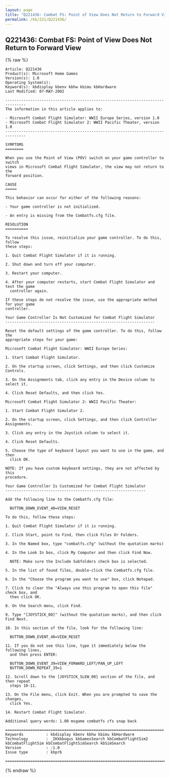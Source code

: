 ```yaml
---
layout: page
title: "Q221436: Combat FS: Point of View Does Not Return to Forward View"
permalink: /kb/221/Q221436/
---
```


## Q221436: Combat FS: Point of View Does Not Return to Forward View

{% raw %}

	Article: Q221436
	Product(s): Microsoft Home Games
	Version(s): 1.0
	Operating System(s): 
	Keyword(s): kbdisplay kbenv kbhw kbimu kbHardware
	Last Modified: 07-MAY-2002
	
	-------------------------------------------------------------------------------
	The information in this article applies to:
	
	- Microsoft Combat Flight Simulator: WWII Europe Series, version 1.0 
	- Microsoft Combat Flight Simulator 2: WWII Pacific Theater, version 1.0 
	-------------------------------------------------------------------------------
	
	SYMPTOMS
	========
	
	When you use the Point of View (POV) switch on your game controller to switch
	views in Microsoft Combat Flight Simulator, the view may not return to the
	forward position.
	
	CAUSE
	=====
	
	This behavior can occur for either of the following reasons:
	
	- Your game controller is not initialized.
	
	- An entry is missing from the Combatfs.cfg file.
	
	RESOLUTION
	==========
	
	To resolve this issue, reinitialize your game controller. To do this, follow
	these steps:
	
	1. Quit Combat Flight Simulator if it is running.
	
	2. Shut down and turn off your computer.
	
	3. Restart your computer.
	
	4. After your computer restarts, start Combat Flight Simulator and test the game
	  controller again.
	
	If these steps do not resolve the issue, use the appropriate method for your game
	controller.
	
	Your Game Controller Is Not Customized for Combat Flight Simulator
	------------------------------------------------------------------
	
	Reset the default settings of the game controller. To do this, follow the
	appropriate steps for your game:
	
	Microsoft Combat Flight Simulator: WWII Europe Series:
	
	1. Start Combat Flight Simulator.
	
	2. On the startup screen, click Settings, and then click Customize Controls.
	
	3. On the Assignments tab, click any entry in the Device column to select it.
	
	4. Click Reset Defaults, and then click Yes.
	
	Microsoft Combat Flight Simulator 2: WWII Pacific Theater:
	
	1. Start Combat Flight Simulator 2.
	
	2. On the startup screen, click Settings, and then click Controller Assignments.
	
	3. Click any entry in the Joystick column to select it.
	
	4. Click Reset Defaults.
	
	5. Choose the type of keyboard layout you want to use in the game, and then
	  click OK.
	
	NOTE: If you have custom keyboard settings, they are not affected by this
	procedure.
	
	Your Game Controller Is Customized for Combat Flight Simulator
	--------------------------------------------------------------
	
	Add the following line to the Combatfs.cfg file:
	
	  BUTTON_DOWN_EVENT_40=VIEW_RESET
	
	To do this, follow these steps:
	
	1. Quit Combat Flight Simulator if it is running.
	
	2. Click Start, point to Find, then click Files Or Folders.
	
	3. In the Named box, type "combatfs.cfg" (without the quotation marks)
	
	4. In the Look In box, click My Computer and then click Find Now.
	
	  NOTE: Make sure the Include Subfolders check box is selected.
	
	5. In the list of found files, double-click the Combatfs.cfg file.
	
	6. In the "Choose the program you want to use" box, click Notepad.
	
	7. Click to clear the "Always use this program to open this file" check box, and
	  then click OK.
	
	8. On the Search menu, click Find.
	
	9. Type "[JOYSTICK_00]" (without the quotation marks), and then click Find Next.
	
	10. In this section of the file, look for the following line:
	
	  BUTTON_DOWN_EVENT_40=VIEW_RESET
	
	11. If you do not see this line, type it immediately below the following lines,
	  and then press ENTER:
	
	  BUTTON_DOWN_EVENT_39=VIEW_FORWARD_LEFT/PAN_UP_LEFT
	  BUTTON_DOWN_REPEAT_39=1
	
	12. Scroll down to the [JOYSTICK_SLEW_00] section of the file, and then repeat
	  steps 10-11.
	
	13. On the File menu, click Exit. When you are prompted to save the changes,
	  click Yes.
	
	14. Restart Combat Flight Simulator.
	
	Additional query words: 1.00 msgame combatfs cfs snap back
	
	======================================================================
	Keywords          : kbdisplay kbenv kbhw kbimu kbHardware 
	Technology        : _IKkbbogus kbGamesSearch kbCombatFlightSim2 kbCombatFlightSim kbCombatFlightSimSearch kbSimSearch
	Version           : :1.0
	Issue type        : kbprb
	
	=============================================================================
	

{% endraw %}
